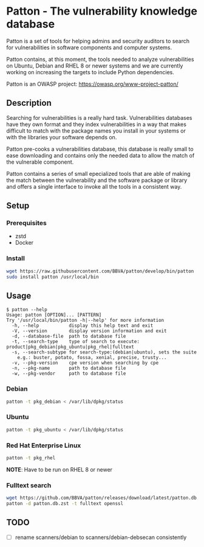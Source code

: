 # Patton - The vulnerability knowledge database

Patton is a set of tools for helping admins and security auditors to search for vulnerabilities in software components and computer systems.

Patton contains, at this moment, the tools needed to analyze vulnerabilities on Ubuntu, Debian and RHEL 8 or newer systems and we are currently working on increasing the targets to include Python dependencies.

Patton is an OWASP project: https://owasp.org/www-project-patton/

## Description

Searching for vulnerabilities is a really hard task. Vulnerabilities databases have they own format and they index vulnerabilities in a way that makes difficult to match with the package names you install in your systems or with the libraries your software depends on.

Patton pre-cooks a vulnerabilities database, this database is really small to ease downloading and contains only the needed data to allow the match of the vulnerable component.

Patton contains a series of small epecialized tools that are able of making the match between the vulnerability and the software package or library and offers a single interface to invoke all the tools in a consistent way.

## Setup

### Prerequisites

- zstd
- Docker

### Install

```sh
wget https://raw.githubusercontent.com/BBVA/patton/develop/bin/patton
sudo install patton /usr/local/bin
```

## Usage

```console
$ patton --help
Usage: patton [OPTION]... [PATTERN]
Try '/usr/local/bin/patton -h|--help' for more information
  -h, --help           display this help text and exit
  -V, --version        display version information and exit
  -d, --database-file  path to database file
  -t, --search-type    type of search to execute: product|pkg_debian|pkg_ubuntu|pkg_rhel|fulltext
  -s, --search-subtype for search-type:(debian|ubuntu), sets the suite
    e.g.: buster, potato, fossa, xenial, precise, trusty...
  -v, --pkg-version    cpe version when searching by cpe
  -n, --pkg-name       path to database file
  -w, --pkg-vendor     path to database file

```

### Debian

```sh
patton -t pkg_debian < /var/lib/dpkg/status
```

### Ubuntu

```sh
patton -t pkg_ubuntu < /var/lib/dpkg/status
```

### Red Hat Enterprise Linux

```sh
patton -t pkg_rhel
```
**NOTE**: Have to be run on RHEL 8 or newer

### Fulltext search

```sh
wget https://github.com/BBVA/patton/releases/download/latest/patton.db.zst
patton -d patton.db.zst -t fulltext openssl
```

## TODO

- [ ] rename scanners/debian to scanners/debian-debsecan consistently
